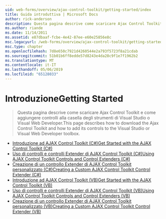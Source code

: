```yaml
---
uid: web-forms/overview/ajax-control-toolkit/getting-started/index
title: Guida introduttiva | Microsoft Docs
author: rick-anderson
description: Questa pagina descrive come scaricare Ajax Control Toolkit e come aggiungere controlli alla casella degli strumenti di Visual Studio o Visual Web Developer.
ms.author: riande
ms.date: 11/14/2011
ms.assetid: e87dbaaf-fcbe-4e42-87ee-e60e25856e8c
msc.legacyurl: /web-forms/overview/ajax-control-toolkit/getting-started
msc.type: chapter
ms.openlocfilehash: 7d8e650c7921d4260544e2a793f5723f8a21cdab
ms.sourcegitcommit: 51b01b6ff8edde57d8243e4da28c9f1e7f1962b2
ms.translationtype: MT
ms.contentlocale: it-IT
ms.lasthandoff: 05/06/2019
ms.locfileid: "65128033"
---
```

# <a name="getting-started"></a><span data-ttu-id="7ab90-103">Introduzione</span><span class="sxs-lookup"><span data-stu-id="7ab90-103">Getting Started</span></span>

> <span data-ttu-id="7ab90-104">Questa pagina descrive come scaricare Ajax Control Toolkit e come aggiungere controlli alla casella degli strumenti di Visual Studio o Visual Web Developer.</span><span class="sxs-lookup"><span data-stu-id="7ab90-104">This page describes how to download the Ajax Control Toolkit and how to add its controls to the Visual Studio or Visual Web Developer toolbox.</span></span>

- [<span data-ttu-id="7ab90-105">Introduzione ad AJAX Control Toolkit (C#)</span><span class="sxs-lookup"><span data-stu-id="7ab90-105">Get Started with the AJAX Control Toolkit (C#)</span></span>](get-started-with-the-ajax-control-toolkit-cs.md)
- [<span data-ttu-id="7ab90-106">Uso di controlli e controlli Extender di AJAX Control Toolkit (C#)</span><span class="sxs-lookup"><span data-stu-id="7ab90-106">Using AJAX Control Toolkit Controls and Control Extenders (C#)</span></span>](using-ajax-control-toolkit-controls-and-control-extenders-cs.md)
- [<span data-ttu-id="7ab90-107">Creazione di un controllo Extender di AJAX Control Toolkit personalizzato (C#)</span><span class="sxs-lookup"><span data-stu-id="7ab90-107">Creating a Custom AJAX Control Toolkit Control Extender (C#)</span></span>](creating-a-custom-ajax-control-toolkit-control-extender-cs.md)
- [<span data-ttu-id="7ab90-108">Introduzione ad AJAX Control Toolkit (VB)</span><span class="sxs-lookup"><span data-stu-id="7ab90-108">Get Started with the AJAX Control Toolkit (VB)</span></span>](get-started-with-the-ajax-control-toolkit-vb.md)
- [<span data-ttu-id="7ab90-109">Uso di controlli e controlli Extender di AJAX Control Toolkit (VB)</span><span class="sxs-lookup"><span data-stu-id="7ab90-109">Using AJAX Control Toolkit Controls and Control Extenders (VB)</span></span>](using-ajax-control-toolkit-controls-and-control-extenders-vb.md)
- [<span data-ttu-id="7ab90-110">Creazione di un controllo Extender di AJAX Control Toolkit personalizzato (VB)</span><span class="sxs-lookup"><span data-stu-id="7ab90-110">Creating a Custom AJAX Control Toolkit Control Extender (VB)</span></span>](creating-a-custom-ajax-control-toolkit-control-extender-vb.md)
